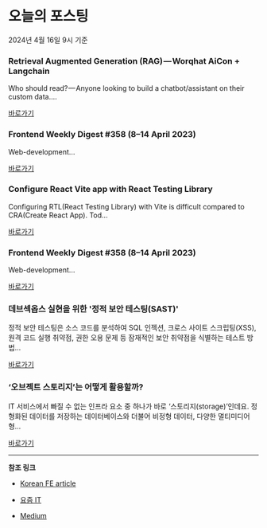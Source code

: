 # 오늘의 포스팅 
2024년 4월 16일 9시 기준 

### Retrieval Augmented Generation (RAG) — Worqhat AiCon + Langchain 

 Who should read? — Anyone looking to build a chatbot/assistant on their custom data.... 

 [바로가기](https://medium.com/m/signin?actionUrl=https%3A%2F%2Fmedium.com%2F_%2Fbookmark%2Fp%2F46059c529f2d&operation=register&redirect=https%3A%2F%2Fblog.worqhat.com%2Fretrieval-augmented-generation-rag-worqhat-aicon-langchain-46059c529f2d&source=---------0-84----------nextjs------bookmark_preview----a2f0a535_f0b3_4499_ae94_f3a26d576dbf-------) 

### Frontend Weekly Digest #358 (8–14 April 2023) 

 Web-development... 

 [바로가기](https://medium.com/m/signin?actionUrl=https%3A%2F%2Fmedium.com%2F_%2Fbookmark%2Fp%2F8e4cf81d0010&operation=register&redirect=https%3A%2F%2Ffrontender-ua.medium.com%2Ffrontend-weekly-digest-358-8-14-april-2023-8e4cf81d0010&source=---------0-84----------front_end_development------bookmark_preview----ca4e7646_9452_45b0_a12b_44159961537c-------) 

### Configure React Vite app with React Testing Library 

 Configuring RTL(React Testing Library) with Vite is difficult compared to CRA(Create React App). Tod... 

 [바로가기](https://medium.com/m/signin?actionUrl=https%3A%2F%2Fmedium.com%2F_%2Fbookmark%2Fp%2Faa73e5df058b&operation=register&redirect=https%3A%2F%2Fmedium.com%2F%40ajinkyap331%2Fconfigure-react-vite-app-with-react-testing-library-aa73e5df058b&source=---------0-84----------react------bookmark_preview----59d09427_826b_4667_b2e3_7c28474f8efa-------) 

### Frontend Weekly Digest #358 (8–14 April 2023) 

 Web-development... 

 [바로가기](https://medium.com/m/signin?actionUrl=https%3A%2F%2Fmedium.com%2F_%2Fbookmark%2Fp%2F8e4cf81d0010&operation=register&redirect=https%3A%2F%2Ffrontender-ua.medium.com%2Ffrontend-weekly-digest-358-8-14-april-2023-8e4cf81d0010&source=---------0-84----------javascript------bookmark_preview----135b5888_ca57_45a0_964f_4cdd67c8c7f4-------) 

### 데브섹옵스 실현을 위한 '정적 보안 테스팅(SAST)' 

 정적 보안 테스팅은 소스 코드를 분석하여 SQL 인젝션, 크로스 사이트 스크립팅(XSS), 원격 코드 실행 취약점, 권한 오용 문제 등 잠재적인 보안 취약점을 식별하는 테스트 방법... 

 [바로가기](https://yozm.wishket.com/magazine/detail/2543/) 

### ‘오브젝트 스토리지’는 어떻게 활용할까? 

 IT 서비스에서 빠질 수 없는 인프라 요소 중 하나가 바로 ‘스토리지(storage)’인데요. 정형화된 데이터를 저장하는 데이터베이스와 더불어 비정형 데이터, 다양한 멀티미디어 형... 

 [바로가기](https://yozm.wishket.com/magazine/detail/2541/) 

---

**참조 링크**

- [Korean FE article](https://kofearticle.substack.com) 

- [요즘 IT](https://yozm.wishket.com/magazine) 

- [Medium](https://medium.com) 

